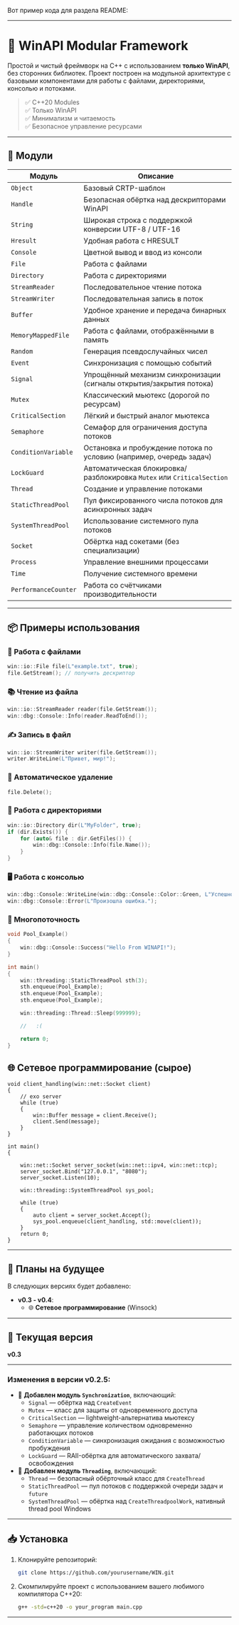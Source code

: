 Вот пример кода для раздела README:

---

# 🧩 WinAPI Modular Framework

Простой и чистый фреймворк на C++ с использованием **только WinAPI**, без сторонних библиотек. Проект построен на модульной архитектуре с базовыми компонентами для работы с файлами, директориями, консолью и потоками.

> ✅ C++20 Modules  
> ✅ Только WinAPI  
> ✅ Минимализм и читаемость  
> ✅ Безопасное управление ресурсами

---

## 🔧 Модули

| Модуль                | Описание                                                                 |
|------------------------|--------------------------------------------------------------------------|
| `Object`               | Базовый CRTP-шаблон                                                     |
| `Handle`               | Безопасная обёртка над дескрипторами WinAPI                             |
| `String`               | Широкая строка с поддержкой конверсии UTF-8 / UTF-16                    |
| `Hresult`              | Удобная работа с HRESULT                                                |
| `Console`              | Цветной вывод и ввод из консоли                                         |
| `File`                 | Работа с файлами                                                        |
| `Directory`            | Работа с директориями                                                   |
| `StreamReader`         | Последовательное чтение потока                                          |
| `StreamWriter`         | Последовательная запись в поток                                         |
| `Buffer`               | Удобное хранение и передача бинарных данных                             |
| `MemoryMappedFile`     | Работа с файлами, отображёнными в память                                |
| `Random`               | Генерация псевдослучайных чисел                                         |
| `Event`                | Синхронизация с помощью событий                                         |
| `Signal`               | Упрощённый механизм синхронизации (сигналы открытия/закрытия потока)    |
| `Mutex`                | Классический мьютекс (дорогой по ресурсам)                              |
| `CriticalSection`      | Лёгкий и быстрый аналог мьютекса                                        |
| `Semaphore`            | Семафор для ограничения доступа потоков                                 |
| `ConditionVariable`    | Остановка и пробуждение потока по условию (например, очередь задач)      |
| `LockGuard`            | Автоматическая блокировка/разблокировка `Mutex` или `CriticalSection`   |
| `Thread`               | Создание и управление потоками                                          |
| `StaticThreadPool`     | Пул фиксированного числа потоков для асинхронных задач                  |
| `SystemThreadPool`     | Использование системного пула потоков                                   |
| `Socket`               | Обёртка над сокетами (без специализации)                               |
| `Process`              | Управление внешними процессами                                          |
| `Time`                 | Получение системного времени                                            |
| `PerformanceCounter`   | Работа со счётчиками производительности                                 |

---


## 📦 Примеры использования

### 📁 Работа с файлами

```cpp
win::io::File file(L"example.txt", true);
file.GetStream(); // получить дескриптор
```

### 📚 Чтение из файла
```cpp
win::io::StreamReader reader(file.GetStream());
win::dbg::Console::Info(reader.ReadToEnd());
```

### ✍️ Запись в файл
```cpp
win::io::StreamWriter writer(file.GetStream());
writer.WriteLine(L"Привет, мир!");
```

### 🧹 Автоматическое удаление
```cpp
file.Delete();
```

### 📁 Работа с директориями
```cpp
win::io::Directory dir(L"MyFolder", true);
if (dir.Exists()) {
    for (auto& file : dir.GetFiles()) {
        win::dbg::Console::Info(file.Name());
    }
}
```

### 🖥️ Работа с консолью
```cpp
win::dbg::Console::WriteLine(win::dbg::Console::Color::Green, L"Успешно!");
win::dbg::Console::Error(L"Произошла ошибка.");
```

### 🧵 Многопоточность
```cpp
void Pool_Example()
{
	win::dbg::Console::Success("Hello From WINAPI!");
}

int main()
{
	win::threading::StaticThreadPool sth(3);
	sth.enqueue(Pool_Example);
	sth.enqueue(Pool_Example);
	sth.enqueue(Pool_Example);

	win::threading::Thread::Sleep(999999);

	//   :(

	return 0;
}
```
## 🌐 Сетевое программирование (сырое)
```
void client_handling(win::net::Socket client)
{
    // exo server
    while (true)
    {
        win::Buffer message = client.Receive();
        client.Send(message);
    }
}

int main()
{
   
    win::net::Socket server_socket(win::net::ipv4, win::net::tcp);
    server_socket.Bind("127.0.0.1", "8080");
    server_socket.Listen(10);

    win::threading::SystemThreadPool sys_pool;
    
    while (true)
    {
        auto client = server_socket.Accept();
        sys_pool.enqueue(client_handling, std::move(client));
    }
    return 0;
}
```
---

## 🚧 Планы на будущее

В следующих версиях будет добавлено:

- **v0.3 - v0.4**:
  - 🌐 **Сетевое программирование** (Winsock)
---

## 📌 Текущая версия


**v0.3**

---

### Изменения в версии v0.2.5:


- 🧵 **Добавлен модуль `Synchronization`**, включающий:
  - `Signal` — обёртка над `CreateEvent`
  - `Mutex` — класс для защиты от одновременного доступа
  - `CriticalSection` — lightweight-альтернатива мьютексу
  - `Semaphore` — управление количеством одновременно работающих потоков
  - `ConditionVariable` — синхронизация ожидания с возможностью пробуждения
  - `LockGuard` — RAII-обёртка для автоматического захвата/освобождения
- 🧵 **Добавлен модуль `Threading`**, включающий:
  - `Thread` — безопасный обёрточный класс для `CreateThread`
  - `StaticThreadPool` — пул потоков с поддержкой очереди задач и `future`
  - `SystemThreadPool` — обёртка над `CreateThreadpoolWork`, нативный thread pool Windows
  
--- 

## 📥 Установка

1. Клонируйте репозиторий:

   ```bash
   git clone https://github.com/yourusername/WIN.git
   ```

2. Скомпилируйте проект с использованием вашего любимого компилятора C++20:

   ```bash
   g++ -std=c++20 -o your_program main.cpp
   ```

---

